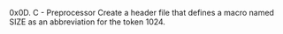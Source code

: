0x0D. C - Preprocessor
Create a header file that defines a macro named SIZE as an abbreviation for the token 1024.